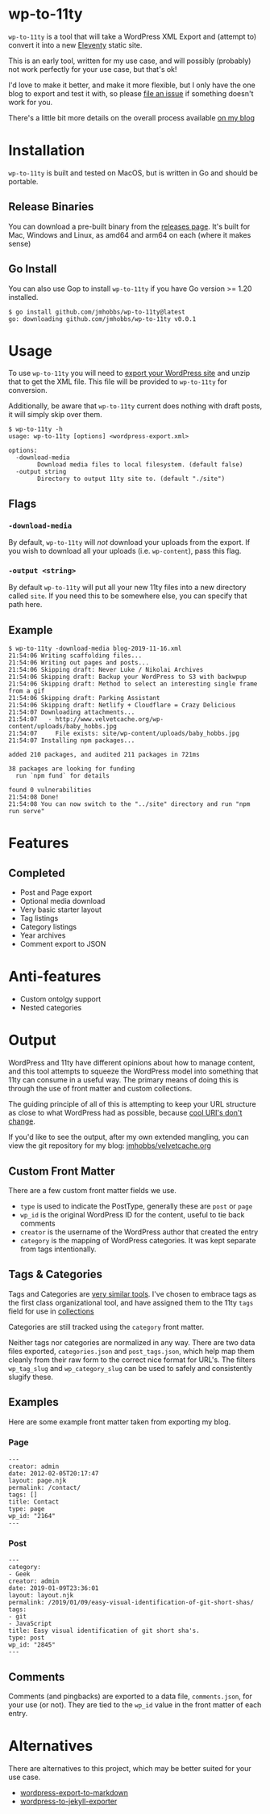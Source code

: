 # wp-to-11ty

`wp-to-11ty` is a tool that will take a WordPress XML Export and (attempt to) convert it into a new [Eleventy](https://www.11ty.io/) static site.

This is an early tool, written for my use case, and will possibly (probably) not work perfectly for your use case, but that's ok!

I'd love to make it better, and make it more flexible, but I only have the one blog to export and test it with, so please [file an issue](https://github.com/jmhobbs/wp-to-11ty/issues/new) if something doesn't work for you.

There's a little bit more details on the overall process available [on my blog](https://velvetcache.org/2023/04/05/moving-from-wordpress-to-11ty/)

# Installation

`wp-to-11ty` is built and tested on MacOS, but is written in Go and should be portable.

## Release Binaries

You can download a pre-built binary from the [releases page](https://github.com/jmhobbs/wp-to-11ty/releases).  It's built for Mac, Windows and Linux, as amd64 and arm64 on each (where it makes sense)

## Go Install

You can also use Gop to install `wp-to-11ty` if you have Go version >= 1.20 installed.

```
$ go install github.com/jmhobbs/wp-to-11ty@latest
go: downloading github.com/jmhobbs/wp-to-11ty v0.0.1
```

# Usage

To use `wp-to-11ty` you will need to [export your WordPress site](https://wordpress.com/support/export/#export-content-to-another-word-press-site) and unzip that to get the XML file.  This file will be provided to `wp-to-11ty` for conversion.

Additionally, be aware that `wp-to-11ty` current does nothing with draft posts, it will simply skip over them.

```
$ wp-to-11ty -h
usage: wp-to-11ty [options] <wordpress-export.xml>

options:
  -download-media
    	Download media files to local filesystem. (default false)
  -output string
    	Directory to output 11ty site to. (default "./site")
```

## Flags

### `-download-media`

By default, `wp-to-11ty` will _not_ download your uploads from the export. If you wish to download all your uploads (i.e. `wp-content`), pass this flag.

### `-output <string>`

By default `wp-to-11ty` will put all your new 11ty files into a new directory called `site`.  If you need this to be somewhere else, you can specify that path here.

## Example

```
$ wp-to-11ty -download-media blog-2019-11-16.xml
21:54:06 Writing scaffolding files...
21:54:06 Writing out pages and posts...
21:54:06 Skipping draft: Never Luke / Nikolai Archives
21:54:06 Skipping draft: Backup your WordPress to S3 with backwpup
21:54:06 Skipping draft: Method to select an interesting single frame from a gif
21:54:06 Skipping draft: Parking Assistant
21:54:06 Skipping draft: Netlify + Cloudflare = Crazy Delicious
21:54:07 Downloading attachments...
21:54:07   - http://www.velvetcache.org/wp-content/uploads/baby_hobbs.jpg
21:54:07     File exists: site/wp-content/uploads/baby_hobbs.jpg
21:54:07 Installing npm packages...

added 210 packages, and audited 211 packages in 721ms

38 packages are looking for funding
  run `npm fund` for details

found 0 vulnerabilities
21:54:08 Done!
21:54:08 You can now switch to the "../site" directory and run "npm run serve"

```

# Features

## Completed

- Post and Page export
- Optional media download
- Very basic starter layout
- Tag listings
- Category listings
- Year archives
- Comment export to JSON

# Anti-features

- Custom ontolgy support
- Nested categories

# Output

WordPress and 11ty have different opinions about how to manage content, and this tool attempts to squeeze the WordPress model into something that 11ty can consume in a useful way.  The primary means of doing this is through the use of front matter and custom collections.

The guiding principle of all of this is attempting to keep your URL structure as close to what WordPress had as possible, because [cool URI's don't change](https://www.w3.org/Provider/Style/URI).

If you'd like to see the output, after my own extended mangling, you can view the git repository for my blog: [jmhobbs/velvetcache.org](https://github.com/jmhobbs/velvetcache.org)

## Custom Front Matter

There are a few custom front matter fields we use.

- `type` is used to indicate the PostType, generally these are `post` or `page`
- `wp_id` is the original WordPress ID for the content, useful to tie back comments
- `creator` is the username of the WordPress author that created the entry
- `category` is the mapping of WordPress categories. It was kept separate from tags intentionally.

## Tags & Categories

Tags and Categories are [very similar tools](https://wordpress.com/support/posts/categories-vs-tags/).  I've chosen to embrace tags as the first class organizational tool, and have assigned them to the 11ty `tags` field for use in [collections](https://www.11ty.dev/docs/collections/)

Categories are still tracked using the `category` front matter.

Neither tags nor categories are normalized in any way.  There are two data files exported, `categories.json` and `post_tags.json`, which help map them cleanly from their raw form to the correct nice format for URL's.  The filters `wp_tag_slug` and `wp_category_slug` can be used to safely and consistently slugify these.

## Examples

Here are some example front matter taken from exporting my blog.

### Page

```
---
creator: admin
date: 2012-02-05T20:17:47
layout: page.njk
permalink: /contact/
tags: []
title: Contact
type: page
wp_id: "2164"
---
```

### Post

```
---
category:
- Geek
creator: admin
date: 2019-01-09T23:36:01
layout: layout.njk
permalink: /2019/01/09/easy-visual-identification-of-git-short-shas/
tags:
- git
- JavaScript
title: Easy visual identification of git short sha's.
type: post
wp_id: "2845"
---
```

## Comments

Comments (and pingbacks) are exported to a data file, `comments.json`, for your use (or not).  They are tied to the `wp_id` value in the front matter of each entry.

# Alternatives

There are alternatives to this project, which may be better suited for your use case.

- [wordpress-export-to-markdown](https://github.com/lonekorean/wordpress-export-to-markdown)
- [wordpress-to-jekyll-exporter](https://github.com/benbalter/wordpress-to-jekyll-exporter)
